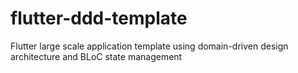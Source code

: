 # flutter-ddd-template
Flutter large scale application template using domain-driven design architecture and BLoC state management
